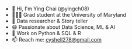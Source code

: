 ###  
- 👋 Hi, I'm Ying Chai (@yingch08)
- 👩🏻‍🎓 Grad student at the University of Maryland
- 💬 Data researcher & Story teller
- 😄 Passionate about Data Science, ML & AI
- 🔭 Work on Python & SQL & R
- 📫 Reach me: cyshell278@gmail.com
